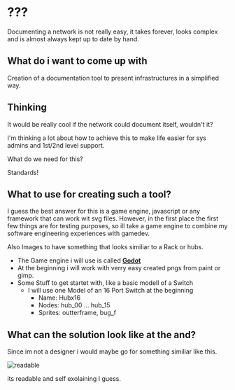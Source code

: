 # ???
Documenting a network is not really easy, it takes forever, looks complex and is almost always kept up to date by hand.

## What do i want to come up with
Creation of a documentation tool to present infrastructures in a simplified way.

## Thinking
It would be really cool if the network could document itself, wouldn't it?

I'm thinking a lot about how to achieve this to make life easier for sys admins and 1st/2nd level support.

What do we need for this?

Standards!

## What to use for creating such a tool?
I guess the best answer for this is a game engine, javascript or any framework that can work wit svg files. However, in the first place the first few things are for testing purposes, so ill take a game engine to combine my software engineering experiences with gamedev. 

Also Images to have something that looks similiar to a Rack or hubs.

* The Game engine i will use is called [**Godot**](https://godotengine.org/)
* At the beginning i will work with verry easy created pngs from paint or gimp.
* Some Stuff to get startet with, like a basic modell of a Switch
  * I will use one Model of an 16 Port Switch at the beginning
    * Name:     Hubx16
    * Nodes:    hub_00 ... hub_15
    * Sprites:  outterframe, bug_f

## What can the solution look like at the and?
Since im not a designer i would maybe go for something similiar like this.

![readable](https://user-images.githubusercontent.com/99821532/155344957-b3546981-9f33-40c2-8362-7cda594a7eb3.png)

its readable and self exolaining I guess.
